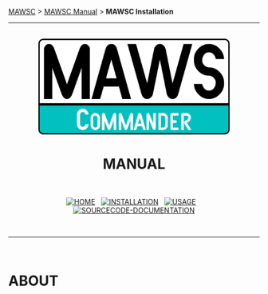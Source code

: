 <!-- b220618.112932 -->

[MAWSC](https://github.com/spectrum-health-systems/MAWSC) &gt; [MAWSC Manual](../MAWSC-Manual.md) &gt;  **MAWSC Installation**

***

<br>

<div align="center">

  <img src="../../../.github/Logo/maws-logo-commander-512x256.png" alt="MAWSC logo" width="384">
  <h1> 
    MANUAL<br>
  </h1>
  <br>
  
  [![HOME](https://img.shields.io/badge/HOME-007474?style=for-the-badge)](../MAWSC-Manual.md)&nbsp;&nbsp;&nbsp;[![INSTALLATION](https://img.shields.io/badge/INSTALLATION-00c0c0?style=for-the-badge)](Installation/MAWSC-Installation.md)&nbsp;&nbsp;&nbsp;[![USAGE](https://img.shields.io/badge/USAGE-007474?style=for-the-badge)](../Usage/MAWSC-Usage.md)&nbsp;&nbsp;&nbsp;[![SOURCECODE-DOCUMENTATION](https://img.shields.io/badge/SOURCECODE%20DOCUMENTATION-007474?style=for-the-badge)](../../Sourcecode/MAWSC-Sourcecode.md)

</div>

<br>

***

<br>

# ABOUT
